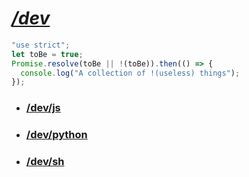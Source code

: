 # *[/dev](https://github.com/lorenzodifuccia/dev#dev)*  
  
```javascript
"use strict";
let toBe = true;
Promise.resolve(toBe || !(toBe)).then(() => {
  console.log("A collection of !(useless) things");
});
```

* ### [/dev/js](https://github.com/lorenzodifuccia/dev/tree/master/js#javascript)
* ### [/dev/python](https://github.com/lorenzodifuccia/dev/tree/master/python#python)
* ### [/dev/sh](https://github.com/lorenzodifuccia/dev/tree/master/sh#bash)
